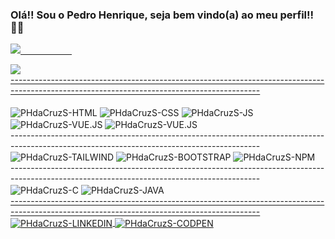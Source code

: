 ### Olá!! Sou o Pedro Henrique, seja bem vindo(a) ao meu perfil!! 🤙🏾

<div>
  <a href="https://github.com/PHdaCruzSantos">
  
 <img heigth="180em" src="https://github-readme-status.vercel.app/api/top-langs/?username=PHdaCruzSantos&layout=radical&langs_count=16&theme=dracula"/>⠀⠀⠀⠀⠀⠀⠀⠀
 
 <img heigth="180em" src="https://github-readme-status.vercel.app/api?username=PHdaCruzSantos&show_icns=true&theme=radical&incluide_all_commits=true&count_private=true" />
</div>
 --------------------------------------------------------------------------------------------------------------------------------------------
<div style="display: inline-block" ><br>
  <img align="center" alt="PHdaCruzS-HTML"  src="https://img.shields.io/badge/HTML5-E34F26?style=for-the-badge&logo=html5&logoColor=white">
  <img align="center" alt="PHdaCruzS-CSS"   src="https://img.shields.io/badge/CSS3-1572B6?style=for-the-badge&logo=css3&logoColor=white">
  <img align="center" alt="PHdaCruzS-JS"    src="https://img.shields.io/badge/JavaScript-F7DF1E?style=for-the-badge&logo=JavaScript&logoColor=white">
  <img align="center" alt="PHdaCruzS-VUE.JS" src="https://img.shields.io/badge/Vue.js-35495E?style=for-the-badge&logo=vue.js&logoColor=4FC08D">
  <img align="center" alt="PHdaCruzS-VUE.JS" src="https://img.shields.io/badge/Figma-F24E1E?style=for-the-badge&logo=figma&logoColor=white">
  <br>
  --------------------------------------------------------------------------------------------------------------------------------------------
  <br>
  <img align="center" alt="PHdaCruzS-TAILWIND" src="https://img.shields.io/badge/Tailwind_CSS-38B2AC?style=for-the-badge&logo=tailwind-css&logoColor=white">
  <img align="center" alt="PHdaCruzS-BOOTSTRAP" src="https://img.shields.io/badge/Bootstrap-563D7C?style=for-the-badge&logo=bootstrap&logoColor=white">
  <img align="center" alt="PHdaCruzS-NPM" src="https://img.shields.io/badge/npm-CB3837?style=for-the-badge&logo=npm&logoColor=white"> 
  <br>
  --------------------------------------------------------------------------------------------------------------------------------------------
  <br>
  <img align="center" alt="PHdaCruzS-C" src="https://img.shields.io/badge/C-00599C?style=for-the-badge&logo=c&logoColor=white"> 
  <img align="center" alt="PHdaCruzS-JAVA" src="https://img.shields.io/badge/Java-ED8B00?style=for-the-badge&logo=openjdk&logoColor=white"> 
</div>
--------------------------------------------------------------------------------------------------------------------------------------------
<br>

<div style="display: inline-block">
  <a href="https://www.linkedin.com/in/phdacruzsantos/" target="_blank"> 
    <img align="center" alt="PHdaCruzS-LINKEDIN" src="https://img.shields.io/badge/LinkedIn-0077B5?style=for-the-badge&logo=linkedin&logoColor=white">
  </a>
  <a href="https://codepen.io/phdacruzsantos" target="_blank">
    <img align="center" alt="PHdaCruzS-CODPEN" src="https://img.shields.io/badge/Codepen-000000?style=for-the-badge&logo=codepen&logoColor=white">
  </a> 
</div>
